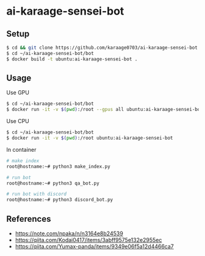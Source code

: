 # ai-karaage-sensei-bot

## Setup

```sh
$ cd && git clone https://github.com/karaage0703/ai-karaage-sensei-bot
$ cd ~/ai-karaage-sensei-bot/bot
$ docker build -t ubuntu:ai-karaage-sensei-bot .
```

## Usage

Use GPU

```sh
$ cd ~/ai-karaage-sensei-bot/bot
$ docker run -it -v $(pwd):/root --gpus all ubuntu:ai-karaage-sensei-bot
```

Use CPU

```sh
$ cd ~/ai-karaage-sensei-bot/bot
$ docker run -it -v $(pwd):/root ubuntu:ai-karaage-sensei-bot
```

In container

```sh
# make index
root@hostname:~# python3 make_index.py
```


```sh
# run bot
root@hostname:~# python3 qa_bot.py
```

```sh
# run bot with discord
root@hostname:~# python3 discord_bot.py
```


## References

- https://note.com/npaka/n/n3164e8b24539
- https://qiita.com/Kodai0417/items/3abff9575e132e2955ec
- https://qiita.com/Yumax-panda/items/9349e06f5a12d4466ca7
